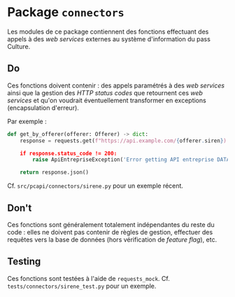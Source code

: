 # Package `connectors`
Les modules de ce package contiennent des fonctions effectuant des appels à des _web services_ externes au système
d'information du pass Culture.


## Do
Ces fonctions doivent contenir : des appels paramétrés à des _web services_ ainsi que la gestion des _HTTP status codes_
que retournent ces _web services_ et qu'on voudrait éventuellement transformer en exceptions (encapsulation d'erreur).

Par exemple :
```python
def get_by_offerer(offerer: Offerer) -> dict:
    response = requests.get(f"https://api.example.com/{offerer.siren})

    if response.status_code != 200:
        raise ApiEntrepriseException('Error getting API entreprise DATA for SIREN : {}'.format(offerer.siren))

    return response.json()
```

Cf. `src/pcapi/connectors/sirene.py` pour un exemple récent.


## Don't
Ces fonctions sont généralement totalement indépendantes du reste du
code : elles ne doivent pas contenir de règles de gestion, effectuer
des requêtes vers la base de données (hors vérification de *feature
flag*), etc.


## Testing
Ces fonctions sont testées à l'aide de `requests_mock`. Cf. `tests/connectors/sirene_test.py` pour un exemple.
